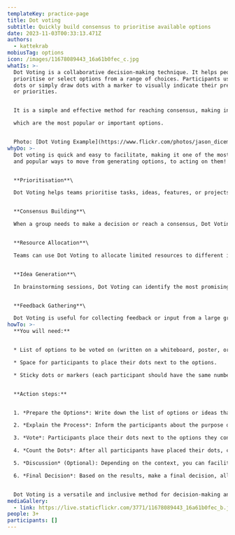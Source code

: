 ```yaml
---
templateKey: practice-page
title: Dot voting
subtitle: Quickly build consensus to prioritise available options
date: 2023-11-03T00:33:13.471Z
authors:
  - kattekrab
mobiusTag: options
icon: /images/11678089443_16a61b0fec_c.jpg
whatIs: >-
  Dot Voting is a collaborative decision-making technique. It helps people to
  prioritise or select options from a range of choices. Participants use sticky
  dots or simply draw dots with a marker to visually indicate their preferences
  or priorities. 


  It is a simple and effective method for reaching consensus, making informed decisions, or allocating resources. Adding up the dots quickly shows 

  which are the most popular or important options.


  Photo: [Dot Voting Example](https://www.flickr.com/photos/jason_diceman/11678089443/) by Jason Diceman
whyDo: >-
  D﻿ot voting is quick and easy to facilitate, making it one of the most common
  and popular ways to move from generating options, to acting on them!


  **Prioritisation**\

  Dot Voting helps teams prioritise tasks, ideas, features, or projects. It allows members to focus on what is most important or valuable.


  **Consensus Building**\

  When a group needs to make a decision or reach a consensus, Dot Voting can highlight the most favoured options and guide discussion toward agreement.


  **Resource Allocation**\

  Teams can use Dot Voting to allocate limited resources to different initiatives, such as time or budget.


  **Idea Generation**\

  In brainstorming sessions, Dot Voting can identify the most promising ideas, helping teams select which concepts they might want to explore further, or act on.


  **Feedback Gathering**\

  Dot Voting is useful for collecting feedback or input from a large group quickly. It helps reveal the most common or important opinions.
howTo: >-
  **You will need:**


  * List of options to be voted on (written on a whiteboard, poster, or online)

  * Space for participants to place their dots next to the options.

  * Sticky dots or markers (each participant should have the same number of dots)


  **A﻿ction steps:**


  1. *Prepare the Options*: Write down the list of options or ideas that the group needs to prioritize. Ensure that the options are clear and well-defined.

  2. *Explain the Process*: Inform the participants about the purpose of Dot Voting and the number of dots they will receive. Typically, each person is given a specific number of dots (e.g., three or five), but you can adjust this based on the group size and the number of options.

  3. *Vote*: Participants place their dots next to the options they consider the most important or their top choices. They can distribute their dots freely, placing multiple dots on a single option or spreading them across different options.

  4. *Count the Dots*: After all participants have placed their dots, count the number of dots next to each option. The options with the most dots represent the group's collective preferences or priorities.

  5. *Discussion* (Optional): Depending on the context, you can facilitate a discussion to explore the reasons behind the choices or to reach a final decision. This discussion can help participants understand the group's thinking and make any necessary adjustments.

  6. *Final Decision*: Based on the results, make a final decision, allocate resources, or prioritize tasks accordingly.


  Dot Voting is a versatile and inclusive method for decision-making and prioritisation.  It encourages participation, provides a visual representation of preferences, and helps groups make informed choices. Whether you're working in a team, planning a project, or looking for a way to gather feedback, Dot Voting is a valuable tool for reaching a collective consensus.
mediaGallery:
  - link: https://live.staticflickr.com/3771/11678089443_16a61b0fec_b.jpg
people: 3+
participants: []
---
```

